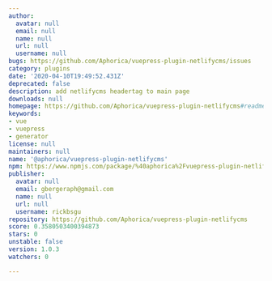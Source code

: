 ```yaml
---
author:
  avatar: null
  email: null
  name: null
  url: null
  username: null
bugs: https://github.com/Aphorica/vuepress-plugin-netlifycms/issues
category: plugins
date: '2020-04-10T19:49:52.431Z'
deprecated: false
description: add netlifycms headertag to main page
downloads: null
homepage: https://github.com/Aphorica/vuepress-plugin-netlifycms#readme
keywords:
- vue
- vuepress
- generator
license: null
maintainers: null
name: '@aphorica/vuepress-plugin-netlifycms'
npm: https://www.npmjs.com/package/%40aphorica%2Fvuepress-plugin-netlifycms
publisher:
  avatar: null
  email: gbergeraph@gmail.com
  name: null
  url: null
  username: rickbsgu
repository: https://github.com/Aphorica/vuepress-plugin-netlifycms
score: 0.3580503400394873
stars: 0
unstable: false
version: 1.0.3
watchers: 0

---
```


